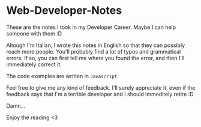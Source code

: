 # Web-Developer-Notes

These are the notes I took in my Developer Career. Maybe I can help someone with them :D

Altough I'm Italian, I wrote this notes in English so that they can possibly reach more people.
You'll probably find a lot of typos and grammatical errors. If so, you can first tell me where you found the error, and then I'll immediately correct it.

The code examples are written in `Javascript`.

Feel free to give me any kind of feedback. I'll surely appreciate it, even if the feedback says that I'm a terrible developer and I should immeditely retire :D

Damn...

Enjoy the reading <3
